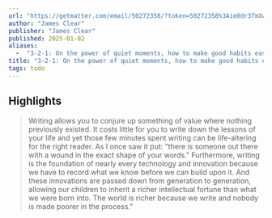 ```yaml
---
url: "https://getmatter.com/email/50272358/?token=50272358%3Aie0dr3TmXwB4PyOB__iuctrIb5Y"
author: "James Clear"
publisher: "James Clear"
published: 2025-01-02
aliases:
  -  "3-2-1: On the power of quiet moments, how to make good habits easy, and starting the year with enthusiasm"
title: "3-2-1: On the power of quiet moments, how to make good habits easy, and starting the year with enthusiasm"
tags: todo
---
```


## Highlights
> Writing allows you to conjure up something of value where nothing previously existed. It costs little for you to write down the lessons of your life and yet those few minutes spent writing can be life-altering for the right reader. As I once saw it put: "there is someone out there with a wound in the exact shape of your words." Furthermore, writing is the foundation of nearly every technology and innovation because we have to record what we know before we can build upon it. And these innovations are passed down from generation to generation, allowing our children to inherit a richer intellectual fortune than what we were born into. The world is richer because we write and nobody is made poorer in the process."

